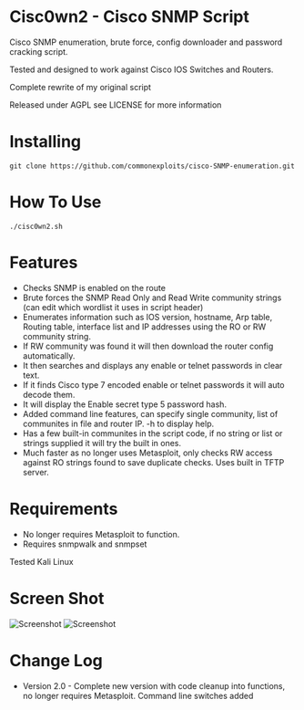 Cisc0wn2 - Cisco SNMP Script
============================================

Cisco SNMP enumeration, brute force, config downloader and password cracking script.

Tested and designed to work against Cisco IOS Switches and Routers.

Complete rewrite of my original script

Released under AGPL see LICENSE for more information

Installing  
=======================
    git clone https://github.com/commonexploits/cisco-SNMP-enumeration.git


How To Use	
=======================
    ./cisc0wn2.sh

Features	
=======================

* Checks SNMP is enabled on the route
* Brute forces the SNMP Read Only and Read Write community strings (can edit which wordlist it uses in script header)
* Enumerates information such as IOS version,  hostname, Arp table, Routing table, interface list and IP addresses using the RO or RW community string.
* If RW community was found it will then download the router config automatically.
* It then searches and displays any enable or telnet passwords in clear text.
* If it finds Cisco type 7 encoded enable or telnet passwords it will auto decode them.
* It will display the Enable secret type 5 password hash.
* Added command line features, can specify single community, list of communites in file and router IP. -h to display help.
* Has a few built-in communites in the script code, if no string or list or strings supplied it will try the built in ones.
* Much faster as no longer uses Metasploit, only checks RW access against RO strings found to save duplicate checks. Uses built in TFTP server.

Requirements   
=======================

* No longer requires Metasploit to function.
* Requires snmpwalk and snmpset

Tested Kali Linux



Screen Shot    
=======================
<img src="http://www.commonexploits.com/tools/cisc0wn/1.png" alt="Screenshot" style="max-width:100%;">

<img src="http://www.commonexploits.com/tools/cisc0wn/2.png" alt="Screenshot" style="max-width:100%;">

Change Log
=======================

* Version 2.0 - Complete new version with code cleanup into functions, no longer requires Metasploit. Command line switches added
